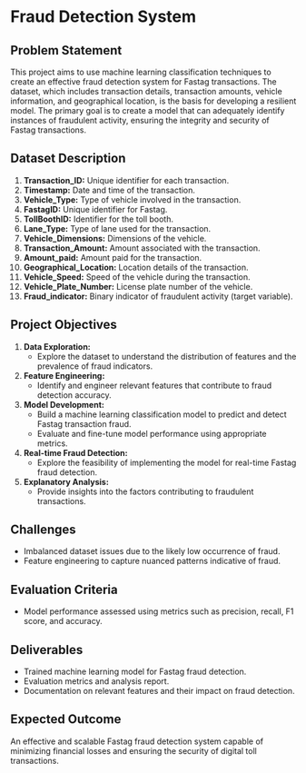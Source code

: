 # Fraud Detection System

## Problem Statement
This project aims to use machine learning classification techniques to create an effective fraud detection system for Fastag transactions. The dataset, which includes transaction details, transaction amounts, vehicle information, and geographical location, is the basis for developing a resilient model. The primary goal is to create a model that can adequately identify instances of fraudulent activity, ensuring the integrity and security of Fastag transactions.

## Dataset Description
1. **Transaction_ID:** Unique identifier for each transaction.
2. **Timestamp:** Date and time of the transaction.
3. **Vehicle_Type:** Type of vehicle involved in the transaction.
4. **FastagID:** Unique identifier for Fastag.
5. **TollBoothID:** Identifier for the toll booth.
6. **Lane_Type:** Type of lane used for the transaction.
7. **Vehicle_Dimensions:** Dimensions of the vehicle.
8. **Transaction_Amount:** Amount associated with the transaction.
9. **Amount_paid:** Amount paid for the transaction.
10. **Geographical_Location:** Location details of the transaction.
11. **Vehicle_Speed:** Speed of the vehicle during the transaction.
12. **Vehicle_Plate_Number:** License plate number of the vehicle.
13. **Fraud_indicator:** Binary indicator of fraudulent activity (target variable).

## Project Objectives
1. **Data Exploration:**
   - Explore the dataset to understand the distribution of features and the prevalence of fraud indicators.
2. **Feature Engineering:**
   - Identify and engineer relevant features that contribute to fraud detection accuracy.
3. **Model Development:**
   - Build a machine learning classification model to predict and detect Fastag transaction fraud.
   - Evaluate and fine-tune model performance using appropriate metrics.
4. **Real-time Fraud Detection:**
   - Explore the feasibility of implementing the model for real-time Fastag fraud detection.
5. **Explanatory Analysis:**
   - Provide insights into the factors contributing to fraudulent transactions.

## Challenges
- Imbalanced dataset issues due to the likely low occurrence of fraud.
- Feature engineering to capture nuanced patterns indicative of fraud.

## Evaluation Criteria
- Model performance assessed using metrics such as precision, recall, F1 score, and accuracy.

## Deliverables
- Trained machine learning model for Fastag fraud detection.
- Evaluation metrics and analysis report.
- Documentation on relevant features and their impact on fraud detection.

## Expected Outcome
An effective and scalable Fastag fraud detection system capable of minimizing financial losses and ensuring the security of digital toll transactions.
